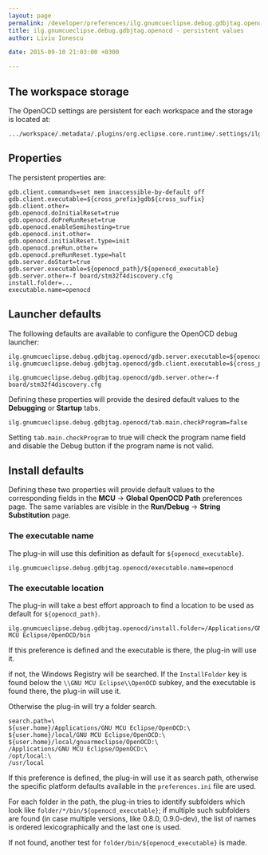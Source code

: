 ```yaml
---
layout: page
permalink: /developer/preferences/ilg.gnumcueclipse.debug.gdbjtag.openocd/
title: ilg.gnumcueclipse.debug.gdbjtag.openocd - persistent values
author: Liviu Ionescu

date: 2015-09-10 21:03:00 +0300

---
```


## The workspace storage

The OpenOCD settings are persistent for each workspace and the storage is located at:

    .../workspace/.metadata/.plugins/org.eclipse.core.runtime/.settings/ilg.gnumcueclipse.debug.gdbjtag.openocd.prefs

## Properties

The persistent properties are:

    gdb.client.commands=set mem inaccessible-by-default off
    gdb.client.executable=${cross_prefix}gdb${cross_suffix}
    gdb.client.other=
    gdb.openocd.doInitialReset=true
    gdb.openocd.doPreRunReset=true
    gdb.openocd.enableSemihosting=true
    gdb.openocd.init.other=
    gdb.openocd.initialReset.type=init
    gdb.openocd.preRun.other=
    gdb.openocd.preRunReset.type=halt
    gdb.server.doStart=true
    gdb.server.executable=${openocd_path}/${openocd_executable}
    gdb.server.other=-f board/stm32f4discovery.cfg
    install.folder=...
    executable.name=openocd

## Launcher defaults

The following defaults are available to configure the OpenOCD debug launcher:

    ilg.gnumcueclipse.debug.gdbjtag.openocd/gdb.server.executable=${openocd_path}/${openocd_executable}
    ilg.gnumcueclipse.debug.gdbjtag.openocd/gdb.client.executable=${cross_prefix}gdb${cross_suffix}

    ilg.gnumcueclipse.debug.gdbjtag.openocd/gdb.server.other=-f board/stm32f4discovery.cfg

Defining these properties will provide the desired default values to the **Debugging** or **Startup** tabs.

    ilg.gnumcueclipse.debug.gdbjtag.openocd/tab.main.checkProgram=false

Setting `tab.main.checkProgram` to true will check the program name field and disable the Debug button if the program name is not valid.

## Install defaults

Defining these two properties will provide default values to the corresponding fields in the **MCU** → **Global OpenOCD Path** preferences page. The same variables are visible in the **Run/Debug** → **String Substitution** page.

### The executable name

The plug-in will use this definition as default for `${openocd_executable}`.

    ilg.gnumcueclipse.debug.gdbjtag.openocd/executable.name=openocd

### The executable location

The plug-in will take a best effort approach to find a location to be used as default for `${openocd_path}`.

    ilg.gnumcueclipse.debug.gdbjtag.openocd/install.folder=/Applications/GNU MCU Eclipse/OpenOCD/bin

If this preference is defined and the executable is there, the plug-in will use it.

if not, the Windows Registry will be searched. If the `InstallFolder` key is found below the `\\GNU MCU Eclipse\\OpenOCD` subkey, and the executable is found there, the plug-in will use it.

Otherwise the plug-in will try a folder search.

    search.path=\
    ${user.home}/Applications/GNU MCU Eclipse/OpenOCD:\
    ${user.home}/local/GNU MCU Eclipse/OpenOCD:\
    ${user.home}/local/gnuarmeclipse/OpenOCD:\
    /Applications/GNU MCU Eclipse/OpenOCD:\
    /opt/local:\
    /usr/local

If this preference is defined, the plug-in will use it as search path, otherwise the specific platform defaults available in the `preferences.ini` file are used.

For each folder in the path, the plug-in tries to identify subfolders which look like `folder/*/bin/${openocd_executable}`; if multiple such subfolders are found (in case multiple versions, like 0.8.0, 0.9.0-dev), the list of names is ordered lexicographically and the last one is used.

If not found, another test for `folder/bin/${openocd_executable}` is made.
